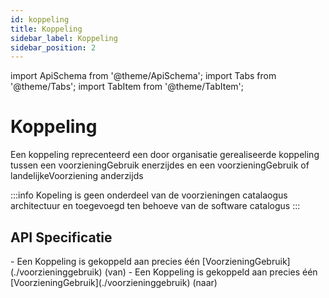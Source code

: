 ```yaml
---
id: koppeling
title: Koppeling
sidebar_label: Koppeling
sidebar_position: 2
---
```


import ApiSchema from '@theme/ApiSchema';
import Tabs from '@theme/Tabs';
import TabItem from '@theme/TabItem';

# Koppeling

Een koppeling reprecenteerd een door organisatie gerealiseerde koppeling tussen een voorzieningGebruik enerzijdes en een voorzieningGebruik of landelijkeVoorziening anderzijds

:::info 
Kopeling is geen onderdeel van de voorzieningen catalaogus architectuur en toegevoegd ten behoeve van de software catalogus
:::

## API Specificatie
<Tabs>
  <TabItem value="specificaties" label="Specificaties" default>
    <ApiSchema id="gemma" pointer="#/components/schemas/Koppeling" />
  </TabItem>
  <TabItem value="relaties" label="Relaties">
    - Een Koppeling is gekoppeld aan precies één [VoorzieningGebruik](./voorzieninggebruik) (van)
    - Een Koppeling is gekoppeld aan precies één [VoorzieningGebruik](./voorzieninggebruik) (naar)
  </TabItem>
</Tabs>